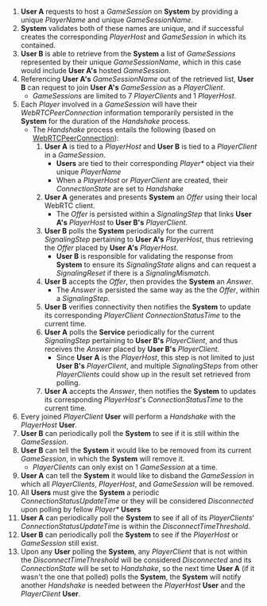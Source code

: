 1. **User A** requests to host a *GameSession* on **System** by providing a unique *PlayerName* and unique *GameSessionName*.
2. **System** validates both of these names are unique, and if successful creates the corresponding *PlayerHost* and *GameSession* in which its contained.
3. **User B** is able to retrieve from the **System** a list of *GameSessions* represented by their unique *GameSessionName*, which in this case would include **User A's** hosted *GameSession*.
4. Referencing **User A's** *GameSessionName* out of the retrieved list, **User B** can request to join **User A's** *GameSession* as a *PlayerClient*.
	- *GameSessions* are limited to 7 *PlayerClients* and 1 *PlayerHost*.
5. Each *Player* involved in a *GameSession* will have their *WebRTCPeerConnection* information temporarily persisted in the **System** for the duration of the *Handshake* process. 
	- The *Handshake* process entails the following (based on [WebRTCPeerConnection](https://docs.godotengine.org/en/stable/classes/class_webrtcpeerconnection.html#class-webrtcpeerconnection)):
		1.  **User A** is tied to a *PlayerHost* and **User B** is tied to a *PlayerClient* in a *GameSession*.
			- **Users** are tied to their corresponding *Player\** object via their unique *PlayerName*
			- When a *PlayerHost* or *PlayerClient* are created, their *ConnectionState* are set to *Handshake*
		1. **User A** generates and presents **System** an *Offer* using their local WebRTC client.
			- The *Offer* is persisted within a *SignalingStep* that links **User A's** *PlayerHost* to **User B's** *PlayerClient*.
		2. **User B** polls the **System** periodically for the current *SignalingStep* pertaining to **User A's** *PlayerHost*, thus retrieving the *Offer* placed by **User A's** *PlayerHost*.
			- **User B** is responsible for validating the response from **System** to ensure its *SignalingState* aligns and can request a *SignalingReset* if there is a *SignalingMismatch*.
		3. **User B** accepts the *Offer*, then provides the **System** an *Answer*.
			- The *Answer* is persisted the same way as the the *Offer*, within a *SignalingStep*.
		4. **User B** verifies connectivity then notifies the **System** to update its corresponding *PlayerClient* *ConnectionStatusTime* to the current time. 
		5. **User A** polls the **Service** periodically for the current *SignalingStep* pertaining to **User B's** *PlayerClient*, and thus receives the *Answer* placed by **User B's** *PlayerClient*.
			- Since **User A** is the *PlayerHost*, this step is not limited to just **User B's** *PlayerClient*, and multiple *SignalingSteps* from other *PlayerClients* could show up in the result set retrieved from polling.
		6. **User A** accepts the *Answer*, then notifies the **System** to updates its corresponding *PlayerHost*'s *ConnectionStatusTime* to the current time.
6. Every joined *PlayerClient* **User** will perform a *Handshake* with the *PlayerHost* **User**.
10. **User B** can periodically poll the **System** to see if it is still within the *GameSession*. 
11. **User B** can tell the **System** it would like to be removed from its current *GameSession*, in which the **System** will remove it.
	- *PlayerClients* can only exist on 1 *GameSession* at a time. 
12. **User A** can tell the **System** it would like to disband the *GameSession* in which all *PlayerClients*, *PlayerHost*, and *GameSession* will be removed.
7. All **Users** must give the **System** a periodic *ConnectionStatusUpdateTime* or they will be considered *Disconnected* upon polling by fellow *Player\** **Users**
7. **User A** can periodically poll the **System** to see if all of its *PlayerClients*' *ConnectionStatusUpdateTime* is within the *DisconnectTimeThreshold*.
8. **User B** can periodically poll the **System** to see if the *PlayerHost* or *GameSession* still exist.
9. Upon any **User** polling the **System**, any *PlayerClient* that is not within the *DisconnectTimeThreshold* will be considered *Disconnected* and its *ConnectionState* will be set to *Handshake*, so the next time **User A** (if it wasn't the one that polled) polls the **System**, the **System** will notify another *Handshake* is needed between the *PlayerHost* **User** and the *PlayerClient* **User**.  
